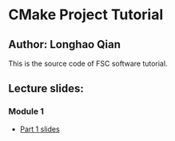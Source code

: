 # CMake Project Tutorial
## Author: Longhao Qian

This is the source code of FSC software tutorial.

## Lecture slides:
### Module 1
- [Part 1 slides](https://docs.google.com/presentation/d/1smqox8G5wDIaakPPjT4ShKJv29_JjWiU1_gPjTlkEOk/edit?usp=share_link)

